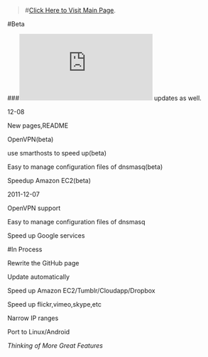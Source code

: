 >#[Click Here to Visit Main Page](http://xream.github.com/iGV/).


#Beta

###![Install page](http://xream.github.com/iGV/install.html) updates as well.

12-08

New pages,README

OpenVPN(beta)

use smarthosts to speed up(beta)

Easy to manage configuration files of dnsmasq(beta)

Speedup Amazon EC2(beta)

2011-12-07

OpenVPN support

Easy to manage configuration files of dnsmasq

Speed up Google services

#In Process

Rewrite the GitHub page

Update automatically

Speed up Amazon EC2/Tumblr/Cloudapp/Dropbox

Speed up flickr,vimeo,skype,etc

Narrow IP ranges

Port to Linux/Android

*Thinking of More Great Features*